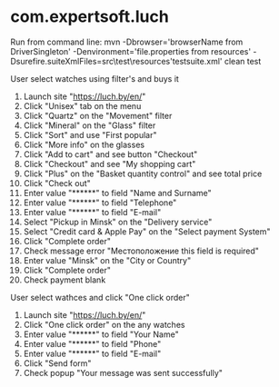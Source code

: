# com.expertsoft.luch

Run from command line: 
mvn -Dbrowser='browserName from DriverSingleton' -Denvironment='file.properties from resources' -Dsurefire.suiteXmlFiles=src\test\resources\'testsuite.xml' clean test


User select watches using filter's and buys it

1. Launch site "https://luch.by/en/"
2. Click "Unisex" tab on the menu
3. Click "Quartz" on the "Movement" filter
4. Click "Mineral" on the "Glass" filter
5. Click "Sort" and use "First popular"
6. Click "More info" on the glasses
7. Click "Add to cart" and see button "Checkout"
8. Click "Checkout" and see "My shopping cart"
9. Click "Plus" on the "Basket quantity control" and see total price
10. Click "Check out" 
11. Enter value "******" to field "Name and Surname"
12. Enter value "******" to field "Telephone"
13. Enter value "******" to field "E-mail"
14. Select "Pickup in Minsk" on the "Delivery service"
15. Select "Credit card & Apple Pay" on the "Select payment System"
16. Click "Complete order"
17. Check message error "Местоположение this field is required"
18. Enter value "Minsk" on the "City or Country"
19. Click "Complete order"
20. Check payment blank

User select wathces and click "One click order"

1. Launch site "https://luch.by/en/"
2. Click "One click order" on the any watches
3. Enter value "******" to field "Your Name"
4. Enter value "******" to field "Phone"
5. Enter value "******" to field "E-mail"
6. Click "Send form"
7. Check popup "Your message was sent successfully"
